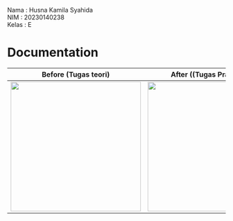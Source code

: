 Nama   : Husna Kamila Syahida<br>
NIM    : 20230140238<br>
Kelas  : E<br>

# Documentation 

<div align="center">
  
| **Before (Tugas teori)** | **After ((Tugas Praktikum)** |
|:----------------------:|:----------------------:|
| <img src="https://github.com/user-attachments/assets/7b368c3b-59e5-42ca-a74d-5988315bf580" width="300" /> | <img src="https://github.com/user-attachments/assets/c8936ba6-c0d7-4e19-b18e-388390bfa0f8" width="300" /> |

</div>
